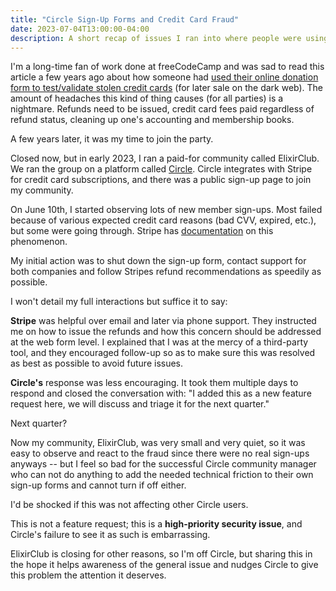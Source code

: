 ```yaml
---
title: "Circle Sign-Up Forms and Credit Card Fraud"
date: 2023-07-04T13:00:00-04:00
description: A short recap of issues I ran into where people were using my Circle community sign-up form to validate stolen credit cards and Circle's lack of proper response.
---
```


I'm a long-time fan of work done at freeCodeCamp and was sad to read this article a few years ago about how someone had [used their online donation form to test/validate stolen credit cards](https://www.freecodecamp.org/news/stopping-credit-card-fraud-and-saving-our-nonprofit/) (for later sale on the dark web). The amount of headaches this kind of thing causes (for all parties) is a nightmare. Refunds need to be issued, credit card fees paid regardless of refund status, cleaning up one's accounting and membership books.

A few years later, it was my time to join the party.

Closed now, but in early 2023, I ran a paid-for community called ElixirClub. We ran the group on a platform called [Circle](https://circle.so/). Circle integrates with Stripe for credit card subscriptions, and there was a public sign-up page to join my community.

On June 10th, I started observing lots of new member sign-ups. Most failed because of various expected credit card reasons (bad CVV, expired, etc.), but some were going through. Stripe has [documentation](https://stripe.com/docs/disputes/prevention/card-testing) on this phenomenon.

My initial action was to shut down the sign-up form, contact support for both companies and follow Stripes refund recommendations as speedily as possible.

I won't detail my full interactions but suffice it to say:

**Stripe** was helpful over email and later via phone support. They instructed me on how to issue the refunds and how this concern should be addressed at the web form level. I explained that I was at the mercy of a third-party tool, and they encouraged follow-up so as to make sure this was resolved as best as possible to avoid future issues.

**Circle's** response was less encouraging. It took them multiple days to respond and closed the conversation with: "I added this as a new feature request here, we will discuss and triage it for the next quarter."

Next quarter?

Now my community, ElixirClub, was very small and very quiet, so it was easy to observe and react to the fraud since there were no real sign-ups anyways -- but I feel so bad for the successful Circle community manager who can not do anything to add the needed technical friction to their own sign-up forms and cannot turn if off either.

I'd be shocked if this was not affecting other Circle users.

This is not a feature request; this is a **high-priority security issue**, and Circle's failure to see it as such is embarrassing.

ElixirClub is closing for other reasons, so I'm off Circle, but sharing this in the hope it helps awareness of the general issue and nudges Circle to give this problem the attention it deserves.
